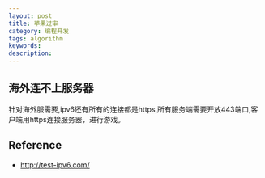 ```yaml
---
layout: post
title: 苹果过审
category: 编程开发
tags: algorithm
keywords: 
description: 
---
```



## 海外连不上服务器

针对海外服需要,ipv6还有所有的连接都是https,所有服务端需要开放443端口,客户端用https连接服务器，进行游戏。

## Reference

* <http://test-ipv6.com/>
